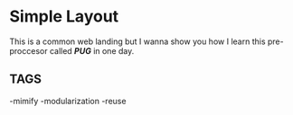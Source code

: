 # Simple Layout

This is a common web landing but I wanna show you how I learn this pre-proccesor called **_PUG_** in one day.

## TAGS

-mimify
-modularization
-reuse
